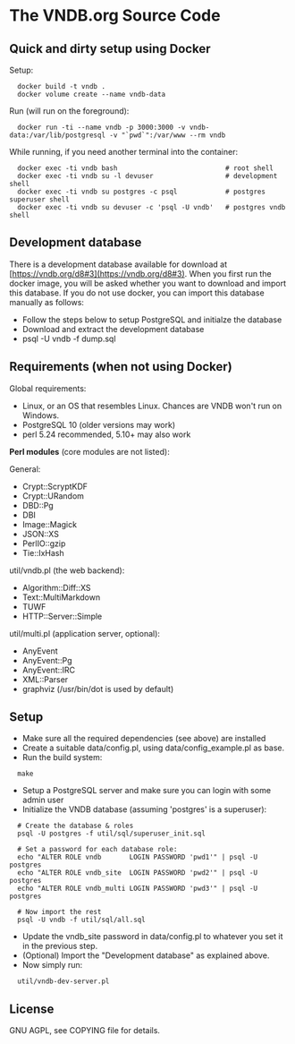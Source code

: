 # The VNDB.org Source Code

## Quick and dirty setup using Docker

Setup:

```
  docker build -t vndb .
  docker volume create --name vndb-data
```

Run (will run on the foreground):

```
  docker run -ti --name vndb -p 3000:3000 -v vndb-data:/var/lib/postgresql -v "`pwd`":/var/www --rm vndb
```

While running, if you need another terminal into the container:

```
  docker exec -ti vndb bash                           # root shell
  docker exec -ti vndb su -l devuser                  # development shell
  docker exec -ti vndb su postgres -c psql            # postgres superuser shell
  docker exec -ti vndb su devuser -c 'psql -U vndb'   # postgres vndb shell
```


## Development database

There is a development database available for download at
[https://vndb.org/d8#3](https://vndb.org/d8#3).
When you first run the docker image, you will be asked whether you want to
download and import this database.  If you do not use docker, you can import
this database manually as follows:

- Follow the steps below to setup PostgreSQL and initialze the database
- Download and extract the development database
- psql -U vndb -f dump.sql


## Requirements (when not using Docker)

Global requirements:

- Linux, or an OS that resembles Linux. Chances are VNDB won't run on Windows.
- PostgreSQL 10 (older versions may work)
- perl 5.24 recommended, 5.10+ may also work

**Perl modules** (core modules are not listed):

General:
- Crypt::ScryptKDF
- Crypt::URandom
- DBD::Pg
- DBI
- Image::Magick
- JSON::XS
- PerlIO::gzip
- Tie::IxHash

util/vndb.pl (the web backend):
- Algorithm::Diff::XS
- Text::MultiMarkdown
- TUWF
- HTTP::Server::Simple

util/multi.pl (application server, optional):
- AnyEvent
- AnyEvent::Pg
- AnyEvent::IRC
- XML::Parser
- graphviz (/usr/bin/dot is used by default)


## Setup

- Make sure all the required dependencies (see above) are installed
- Create a suitable data/config.pl, using data/config_example.pl as base.
- Run the build system:

```
  make
```

- Setup a PostgreSQL server and make sure you can login with some admin user
- Initialize the VNDB database (assuming 'postgres' is a superuser):

```
  # Create the database & roles
  psql -U postgres -f util/sql/superuser_init.sql

  # Set a password for each database role:
  echo "ALTER ROLE vndb       LOGIN PASSWORD 'pwd1'" | psql -U postgres
  echo "ALTER ROLE vndb_site  LOGIN PASSWORD 'pwd2'" | psql -U postgres
  echo "ALTER ROLE vndb_multi LOGIN PASSWORD 'pwd3'" | psql -U postgres

  # Now import the rest
  psql -U vndb -f util/sql/all.sql
```

- Update the vndb_site password in data/config.pl to whatever you set it in
  the previous step.
- (Optional) Import the "Development database" as explained above.
- Now simply run:

```
  util/vndb-dev-server.pl
```

## License

GNU AGPL, see COPYING file for details.
